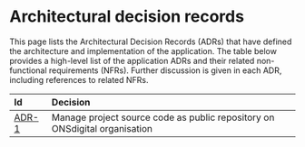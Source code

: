 # Architectural decision records

This page lists the Architectural Decision Records (ADRs) that have defined the architecture and implementation of the application. The table below provides a high-level list of the application ADRs and their related non-functional requirements (NFRs). Further discussion is given in each ADR, including references to related NFRs.

| Id | Decision |
| :- | :- |
| [ADR-1](./adr-1-manage-project-source-code-as-public-repository-on-onsdigital-organisation.md) | Manage project source code as public repository on ONSdigital organisation |
